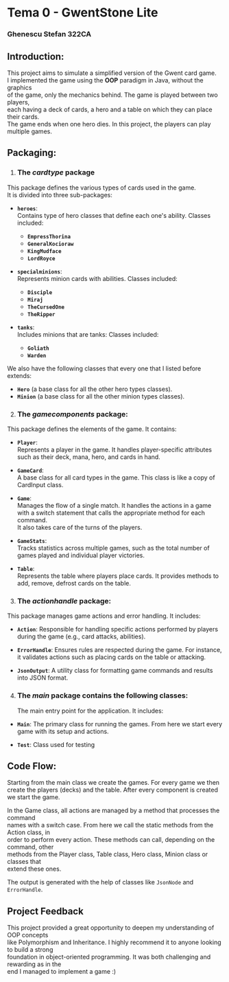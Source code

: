 # Tema 0 - GwentStone Lite
### Ghenescu Stefan 322CA

## Introduction:

This project aims to simulate a simplified version of the Gwent card game.  
I implemented the game using the **OOP** paradigm in Java, without the graphics  
of the game, only the mechanics behind. The game is played between two players,  
each having a deck of cards, a hero and a table on which they can place their cards.  
The game ends when one hero dies. In this project, the players can play multiple games.

## Packaging:

1. ### The _cardtype_ package
This package defines the various types of cards used in the game.  
It is divided into three sub-packages:

- **`heroes`**:  
  Contains type of hero classes that define each one's ability. Classes included:
  - **`EmpressThorina`**
  - **`GeneralKocioraw`**
  - **`KingMudface`**
  - **`LordRoyce`**


- **`specialminions`**:  
  Represents minion cards with abilities. Classes included:
  - **`Disciple`**
  - **`Miraj`**
  - **`TheCursedOne`**
  - **`TheRipper`**


- **`tanks`**:  
  Includes minions that are tanks: Classes included:
  - **`Goliath`**
  - **`Warden`**

We also have the following classes that every one that I listed before extends:
- **`Hero`** (a base class for all the other hero types classes).
- **`Minion`** (a base class for all the other minion types classes).

2. ### The _**gamecomponents**_ package:
This package defines the elements of the game. It contains:
- **`Player`**:  
  Represents a player in the game. It handles player-specific attributes such as their deck, mana, hero, and cards in hand.


- **`GameCard`**:  
  A base class for all card types in the game. This class is like a copy of CardInput class.


- **`Game`**:  
  Manages the flow of a single match. It handles the actions in a game with a switch statement that calls the appropriate method for each command.  
  It also takes care of the turns of the players.


- **`GameStats`**:  
  Tracks statistics across multiple games, such as the total number of games played and individual player victories.


- **`Table`**:  
  Represents the table where players place cards. It provides methods to add, remove, defrost cards on the table.

3. ### The _actionhandle_ package:
This package manages game actions and error handling. It includes:
- **`Action`**: Responsible for handling specific actions performed by players during the game (e.g., card attacks, abilities).


- **`ErrorHandle`**: Ensures rules are respected during the game. For instance, it validates actions such as placing cards on the table or attacking.


- **`JsonOutput`**: A utility class for formatting game commands and results into JSON format.

4. ### The _main_ package contains the following classes:
   The main entry point for the application. It includes:
- **`Main`**: The primary class for running the games. From here we start every game with its setup and actions.


- **`Test`**: Class used for testing

## Code Flow:
Starting from the main class we create the games. For every game we then  
create the players (decks) and the table. After every component is created we start the game.

In the Game class, all actions are managed by a method that processes the command  
names with a switch case. From here we call the static methods from the Action class, in  
order to perform every action. These methods can call, depending on the command, other  
methods from the Player class, Table class, Hero class, Minion class or classes that  
extend these ones.

The output is generated with the help of classes like `JsonNode` and `ErrorHandle`.

## Project Feedback

This project provided a great opportunity to deepen my understanding of OOP concepts  
like Polymorphism and Inheritance. I highly recommend it to anyone looking to build a strong  
foundation in object-oriented programming. It was both challenging and rewarding as in the  
end I managed to implement a game :)  
